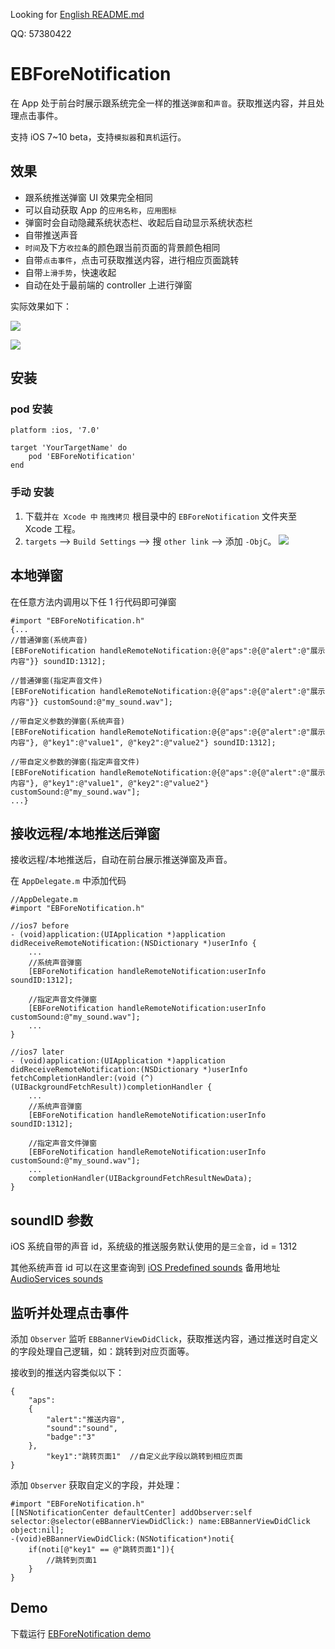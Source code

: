 Looking for [English README.md](/README_ENGLISH.md)

QQ: 57380422
# EBForeNotification

在 App 处于前台时展示跟系统完全一样的推送`弹窗`和`声音`。获取推送内容，并且处理点击事件。

支持 iOS 7~10 beta，支持`模拟器`和`真机`运行。

## 效果
- 跟系统推送弹窗 UI 效果完全相同
- 可以自动获取 App 的`应用名称`，`应用图标`
- 弹窗时会自动隐藏系统状态栏、收起后自动显示系统状态栏
- 自带推送声音
- `时间`及下方`收拉条`的颜色跟当前页面的背景颜色相同
- 自带`点击事件`，点击可获取推送内容，进行相应页面跳转
- 自带`上滑手势`，快速收起
- 自动在处于最前端的 controller 上进行弹窗

实际效果如下：

![](https://github.com/Yasashi/EBForeNotification/raw/master/screenshot/screenshot01.gif)

![](https://github.com/Yasashi/EBForeNotification/raw/master/screenshot/screenshot02.gif)


## 安装
### pod 安装
	platform :ios, '7.0'

	target 'YourTargetName' do
		pod 'EBForeNotification'
	end

### 手动 安装
1. 下载并`在 Xcode 中` `拖拽拷贝` 根目录中的 `EBForeNotification` 文件夹至 Xcode 工程。
2. `targets` --> `Build Settings` --> 搜 `other link` --> 添加 `-ObjC`。
![](https://github.com/Yasashi/EBForeNotification/raw/master/screenshot/install.png)



## 本地弹窗
在任意方法内调用以下任 1 行代码即可弹窗
```objc
#import "EBForeNotification.h"
{...
//普通弹窗(系统声音)
[EBForeNotification handleRemoteNotification:@{@"aps":@{@"alert":@"展示内容"}} soundID:1312];

//普通弹窗(指定声音文件)
[EBForeNotification handleRemoteNotification:@{@"aps":@{@"alert":@"展示内容"}} customSound:@"my_sound.wav"];

//带自定义参数的弹窗(系统声音)
[EBForeNotification handleRemoteNotification:@{@"aps":@{@"alert":@"展示内容"}, @"key1":@"value1", @"key2":@"value2"} soundID:1312];

//带自定义参数的弹窗(指定声音文件)
[EBForeNotification handleRemoteNotification:@{@"aps":@{@"alert":@"展示内容"}, @"key1":@"value1", @"key2":@"value2"} customSound:@"my_sound.wav"];
...}
```


## 接收远程/本地推送后弹窗
接收远程/本地推送后，自动在前台展示推送弹窗及声音。

在 `AppDelegate.m` 中添加代码

```objc
//AppDelegate.m
#import "EBForeNotification.h"

//ios7 before
- (void)application:(UIApplication *)application didReceiveRemoteNotification:(NSDictionary *)userInfo { 
	...
	//系统声音弹窗
    [EBForeNotification handleRemoteNotification:userInfo soundID:1312];
    
    //指定声音文件弹窗
	[EBForeNotification handleRemoteNotification:userInfo customSound:@"my_sound.wav"];
    ...
}

//ios7 later  
- (void)application:(UIApplication *)application didReceiveRemoteNotification:(NSDictionary *)userInfo fetchCompletionHandler:(void (^)(UIBackgroundFetchResult))completionHandler {    
	...
	//系统声音弹窗
    [EBForeNotification handleRemoteNotification:userInfo soundID:1312];
    
    //指定声音文件弹窗
	[EBForeNotification handleRemoteNotification:userInfo customSound:@"my_sound.wav"];
    ...
    completionHandler(UIBackgroundFetchResultNewData);
}
```

## soundID 参数
iOS 系统自带的声音 id，系统级的推送服务默认使用的是`三全音`，id = 1312

其他系统声音 id 可以在这里查询到 [iOS Predefined sounds](http://iphonedevwiki.net/index.php/AudioServices#)
备用地址 [AudioServices sounds](http://www.cocoachina.com/bbs/read.php?tid=134344)

## 监听并处理点击事件
添加 `Observer` 监听 `EBBannerViewDidClick`，获取推送内容，通过推送时自定义的字段处理自己逻辑，如：跳转到对应页面等。

接收到的推送内容类似以下：

```
{
    "aps":
    {
        "alert":"推送内容",
        "sound":"sound",
        "badge":"3"
    },
        "key1":"跳转页面1"  //自定义此字段以跳转到相应页面
}
```

添加 `Observer` 获取自定义的字段，并处理：

```objc
#import "EBForeNotification.h"
[[NSNotificationCenter defaultCenter] addObserver:self selector:@selector(eBBannerViewDidClick:) name:EBBannerViewDidClick object:nil];
-(void)eBBannerViewDidClick:(NSNotification*)noti{
    if(noti[@"key1" == @"跳转页面1"]){
        //跳转到页面1
    }
}
```

## Demo
下载运行 [EBForeNotification demo](/demo)
